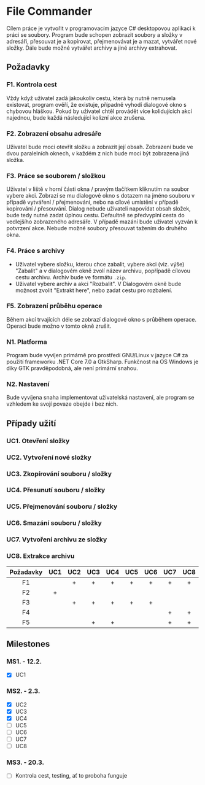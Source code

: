 # File Commander

Cílem práce je vytvořit v programovacím jazyce C# desktopovou aplikaci k práci se soubory. 
Program bude schopen zobrazit soubory a složky v adresáři, přesouvat je a kopírovat,
přejmenovávat je a mazat, vytvářet nové složky.
Dále bude možné vytvářet archivy a jiné archivy extrahovat.

## Požadavky

### F1. Kontrola cest
Vždy když uživatel zadá jakoukoliv cestu, která by nutně nemusela existovat, program ověří, že existuje,
případně vyhodí dialogové okno s chybovou hláškou. Pokud by uživatel chtěl provádět více kolidujících akcí najednou,
bude každá následující kolizní akce zrušena.

### F2. Zobrazení obsahu adresáře
Uživatel bude moci otevřít složku a zobrazit její obsah. Zobrazení bude ve dvou paralelních oknech,
v každém z nich bude moci být zobrazena jiná složka.

### F3. Práce se souborem / složkou
Uživatel v liště v horní části okna / pravým tlačítkem kliknutím na soubor vybere akci. Zobrazí se mu dialogové okno
s dotazem na jméno souboru v případě vytváření / přejmenování, nebo na cílové umístění v případě kopírování / přesouvání.
Dialog nebude uživateli napovídat obsah složek, bude tedy nutné zadat úplnou cestu. Defaultně se předvyplní cesta do vedlejšího zobrazeného adresáře.
V případě mazání bude uživatel vyzván k potvrzení akce. Nebude možné soubory přesouvat tažením do druhého okna.

### F4. Práce s archivy
- Uživatel vybere složku, kterou chce zabalit, vybere akci (viz. výše) "Zabalit" a v dialogovém okně zvolí název archivu, popřípadě cílovou cestu archivu.
Archiv bude ve formátu `.zip`.
- Uživatel vybere archiv a akci "Rozbalit". V Dialogovém okně bude možnost zvolit "Extrakt here", nebo zadat cestu pro rozbalení.

### F5. Zobrazení průběhu operace
Během akcí trvajících déle se zobrazí dialogové okno s průběhem operace. Operaci bude možno v tomto okně zrušit.

### N1. Platforma
Program bude vyvíjen primárně pro prostředí GNU/Linux v jazyce C# za použití frameworku .NET Core 7.0 a GtkSharp.
Funkčnost na OS Windows je díky GTK pravděpodobná, ale není primární snahou.

### N2. Nastavení
Bude vyvíjena snaha implementovat uživatelská nastavení, ale program se vzhledem ke svojí povaze obejde i bez nich.


## Případy užití

### UC1. Otevření složky
### UC2. Vytvoření nové složky
### UC3. Zkopírování souboru / složky
### UC4. Přesunutí souboru / složky
### UC5. Přejmenování souboru / složky
### UC6. Smazání souboru / složky
### UC7. Vytvoření archivu ze složky
### UC8. Extrakce archivu


| Požadavky | UC1 | UC2 | UC3 | UC4 | UC5 | UC6 | UC7 | UC8 |
|:---------:|:---:|:---:|:---:|:---:|:---:|:---:|:---:|:---:|
|    F1     |     |  +  |  +  |  +  |  +  |  +  |  +  |  +  |
|    F2     |  +  |     |     |     |     |     |     |     |
|    F3     |     |  +  |  +  |  +  |  +  |  +  |     |     |
|    F4     |     |     |     |     |     |     |  +  |  +  |
 |    F5     |     |     |  +  |  +  |     |     |  +  |  +  |  

## Milestones
 
### MS1. - 12.2.
- [x] UC1

### MS2. - 2.3.
- [x] UC2
- [x] UC3
- [x] UC4
- [ ] UC5
- [ ] UC6
- [ ] UC7
- [ ] UC8

### MS3. - 20.3.
- [ ] Kontrola cest, testing, ať to proboha funguje